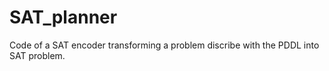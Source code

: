 # SAT_planner
Code of a SAT encoder transforming a problem discribe with the PDDL into SAT problem.  
